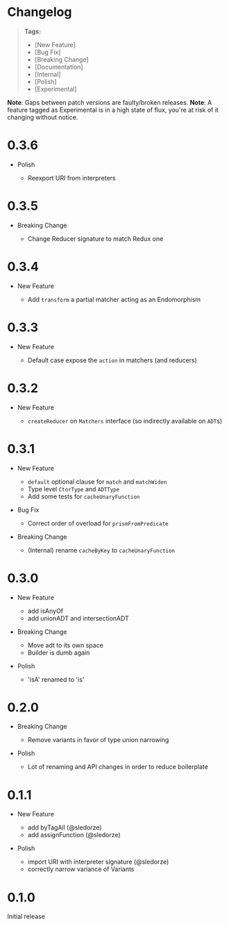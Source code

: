 # Changelog

> **Tags:**
>
> - [New Feature]
> - [Bug Fix]
> - [Breaking Change]
> - [Documentation]
> - [Internal]
> - [Polish]
> - [Experimental]

**Note**: Gaps between patch versions are faulty/broken releases. **Note**: A feature tagged as Experimental is in a
high state of flux, you're at risk of it changing without notice.

# 0.3.6

- Polish

  - Reexport URI from interpreters

# 0.3.5

- Breaking Change

  - Change Reducer signature to match Redux one

# 0.3.4

- New Feature

  - Add `transform` a partial matcher acting as an Endomorphism

# 0.3.3

- New Feature

  - Default case expose the `action` in matchers (and reducers)

# 0.3.2

- New Feature

  - `createReducer` on `Matchers` interface (so indirectly available on `ADT`s)

# 0.3.1

- New Feature

  - `default` optional clause for `match` and `matchWiden`
  - Type level `CtorType` and `ADTType`
  - Add some tests for `cacheUnaryFunction`

- Bug Fix

  - Correct order of overload for `prismFromPredicate`

- Breaking Change
  - (Internal) rename `cacheByKey` to `cacheUnaryFunction`

# 0.3.0

- New Feature

  - add isAnyOf
  - add unionADT and intersectionADT

- Breaking Change

  - Move adt to its own space
  - Builder is dumb again

- Polish
  - 'isA' renamed to 'is'

# 0.2.0

- Breaking Change

  - Remove variants in favor of type union narrowing

- Polish
  - Lot of renaming and API changes in order to reduce boilerplate

# 0.1.1

- New Feature

  - add byTagAll (@sledorze)
  - add assignFunction (@sledorze)

- Polish
  - import URI with interpreter signature (@sledorze)
  - correctly narrow variance of Variants

# 0.1.0

Initial release
